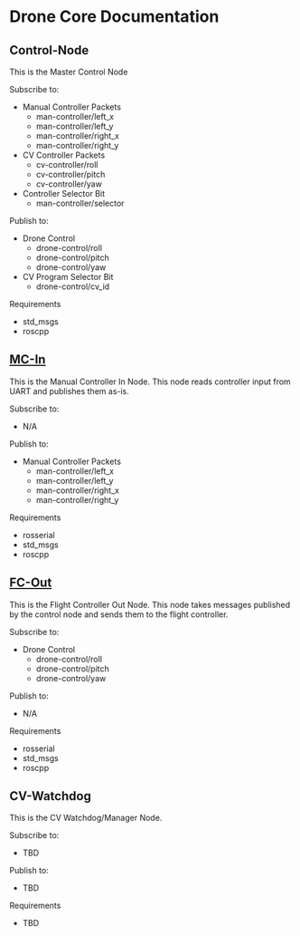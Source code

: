 # Drone Core Documentation


## Control-Node
This is the Master Control Node

Subscribe to:
- Manual Controller Packets
    - man-controller/left_x
    - man-controller/left_y
    - man-controller/right_x
    - man-controller/right_y
- CV Controller Packets
    - cv-controller/roll
    - cv-controller/pitch
    - cv-controller/yaw
- Controller Selector Bit
    - man-controller/selector

Publish to:
- Drone Control
    - drone-control/roll
    - drone-control/pitch
    - drone-control/yaw
- CV Program Selector Bit
    - drone-control/cv_id

Requirements
- std_msgs
- roscpp


## [MC-In](https://github.com/mh-embed/drone-flight-controller-node)
This is the Manual Controller In Node. This node reads controller input from UART and publishes them as-is.

Subscribe to:
- N/A

Publish to:
- Manual Controller Packets
    - man-controller/left_x
    - man-controller/left_y
    - man-controller/right_x
    - man-controller/right_y

Requirements
- rosserial
- std_msgs
- roscpp


## [FC-Out](https://github.com/mh-embed/drone-flight-controller-node)
This is the Flight Controller Out Node. This node takes messages published by the control node and sends them to the flight controller. 

Subscribe to:
- Drone Control
    - drone-control/roll
    - drone-control/pitch
    - drone-control/yaw

Publish to:
- N/A

Requirements
- rosserial
- std_msgs
- roscpp



## CV-Watchdog
This is the CV Watchdog/Manager Node. 

Subscribe to:
- TBD

Publish to:
- TBD

Requirements
- TBD
